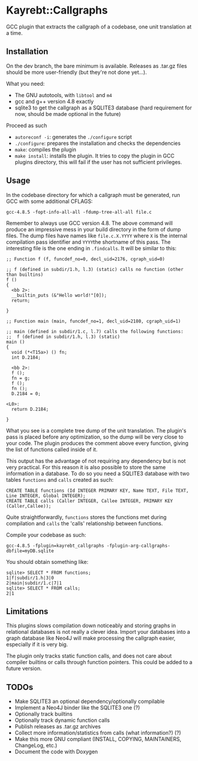 # Kayrebt::Callgraphs
GCC plugin that extracts the callgraph of a codebase, one unit translation at a time.

## Installation
On the dev branch, the bare minimum is available. Releases as .tar.gz files should be more user-friendly (but they're not done yet...).

What you need:
* The GNU autotools, with `libtool` and `m4`
* gcc and g++ version 4.8 exactly
* sqlite3 to get the callgraph as a SQLITE3 database (hard requirement for now, should be made optional in the future)

Proceed as such
* `autoreconf -i`: generates the `./configure` script
* `./configure`: prepares the installation and checks the dependencies
* `make`: compiles the plugin
* `make install`: installs the plugin. It tries to copy the plugin in GCC plugins directory, this will fail if the user has not sufficient privileges.

## Usage
In the codebase directory for which a callgraph must be generated, run GCC with some additional CFLAGS:

    gcc-4.8.5 -fopt-info-all-all -fdump-tree-all-all file.c
    
Remember to always use GCC version 4.8. The above command will produce an impressive mess in your build directory in the form of dump files.
The dump files have names like `file.c.X.YYYY` where `X` is the internal compilation pass identifier and `YYYY`the shortname of this pass.
The interesting file is the one ending in `.findcalls`. It will be similar to this:

    ;; Function f (f, funcdef_no=0, decl_uid=2176, cgraph_uid=0)

    ;; f (defined in subdir/1.h, l.3) (static) calls no function (other than builtins)
    f ()
    {
      <bb 2>:
      __builtin_puts (&"Hello world!"[0]);
      return;

    }

    ;; Function main (main, funcdef_no=1, decl_uid=2180, cgraph_uid=1)

    ;; main (defined in subdir/1.c, l.7) calls the following functions:
    ;; 	f (defined in subdir/1.h, l.3) (static)
    main ()
    {
      void (*<T15a>) () fn;
      int D.2184;

      <bb 2>:
      f ();
      fn = g;
      f ();
      fn ();
      D.2184 = 0;

    <L0>:
      return D.2184;

    }

What you see is a complete tree dump of the unit translation. The plugin's pass is placed before any optimization, so the dump will be very close to your code.
The plugin produces the comment above every function, giving the list of functions called inside of it.


This output has the advantage of not requiring any dependency but is not very practical. For this reason it is also possible to store the same information in a database.
To do so you need a SQLITE3 database with two tables `functions` and `calls` created as such:

    CREATE TABLE functions (Id INTEGER PRIMARY KEY, Name TEXT, File TEXT, Line INTEGER, Global INTEGER);
    CREATE TABLE calls (Caller INTEGER, Callee INTEGER, PRIMARY KEY (Caller,Callee));

Quite straightforwardly, `functions` stores the functions met during compilation and `calls` the 'calls' relationship between functions.

Compile your codebase as such:

    gcc-4.8.5 -fplugin=kayrebt_callgraphs -fplugin-arg-callgraphs-dbfile=myDB.sqlite
    
You should obtain something like:

    sqlite> SELECT * FROM functions;
    1|f|subdir/1.h|3|0
    2|main|subdir/1.c|7|1
    sqlite> SELECT * FROM calls;
    2|1
    
## Limitations

This plugins slows compilation down noticeably and storing graphs in relational databases is not really a clever idea.
Import your databases into a graph database like Neo4J will make processing the callgraph easier, especially if it is very big.

The plugin only tracks static function calls, and does not care about compiler builtins or calls through function pointers.
This could be added to a future version.

## TODOs

* Make SQLITE3 an optional dependency/optionally compilable
* Implement a Neo4J binder like the SQLITE3 one (?)
* Optionally track builtins
* Optionally track dynamic function calls
* Publish releases as .tar.gz archives
* Collect more information/statistics from calls (what information?) (?)
* Make this more GNU compliant (INSTALL, COPYING, MAINTAINERS, ChangeLog, etc.)
* Document the code with Doxygen
